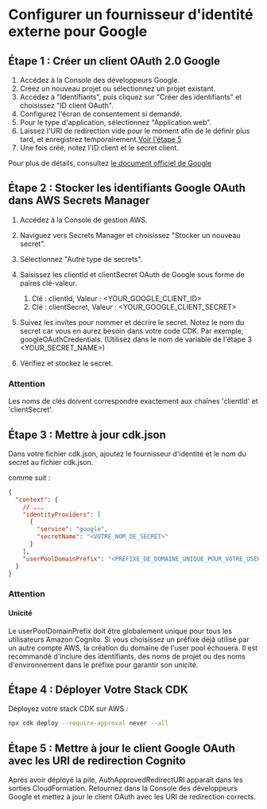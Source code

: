 # Configurer un fournisseur d'identité externe pour Google

## Étape 1 : Créer un client OAuth 2.0 Google

1. Accédez à la Console des développeurs Google.
2. Créez un nouveau projet ou sélectionnez un projet existant.
3. Accédez à "Identifiants", puis cliquez sur "Créer des identifiants" et choisissez "ID client OAuth".
4. Configurez l'écran de consentement si demandé.
5. Pour le type d'application, sélectionnez "Application web".
6. Laissez l'URI de redirection vide pour le moment afin de le définir plus tard, et enregistrez temporairement.[Voir l'étape 5](#step-5-update-google-oauth-client-with-cognito-redirect-uris)
7. Une fois créé, notez l'ID client et le secret client.

Pour plus de détails, consultez [le document officiel de Google](https://support.google.com/cloud/answer/6158849?hl=en)

## Étape 2 : Stocker les identifiants Google OAuth dans AWS Secrets Manager

1. Accédez à la Console de gestion AWS.
2. Naviguez vers Secrets Manager et choisissez "Stocker un nouveau secret".
3. Sélectionnez "Autre type de secrets".
4. Saisissez les clientId et clientSecret OAuth de Google sous forme de paires clé-valeur.

   1. Clé : clientId, Valeur : <YOUR_GOOGLE_CLIENT_ID>
   2. Clé : clientSecret, Valeur : <YOUR_GOOGLE_CLIENT_SECRET>

5. Suivez les invites pour nommer et décrire le secret. Notez le nom du secret car vous en aurez besoin dans votre code CDK. Par exemple, googleOAuthCredentials. (Utilisez dans le nom de variable de l'étape 3 <YOUR_SECRET_NAME>)
6. Vérifiez et stockez le secret.

### Attention

Les noms de clés doivent correspondre exactement aux chaînes 'clientId' et 'clientSecret'.

## Étape 3 : Mettre à jour cdk.json

Dans votre fichier cdk.json, ajoutez le fournisseur d'identité et le nom du secret au fichier cdk.json.

comme suit :

```json
{
  "context": {
    // ...
    "identityProviders": [
      {
        "service": "google",
        "secretName": "<VOTRE_NOM_DE_SECRET>"
      }
    ],
    "userPoolDomainPrefix": "<PRÉFIXE_DE_DOMAINE_UNIQUE_POUR_VOTRE_USER_POOL>"
  }
}
```

### Attention

#### Unicité

Le userPoolDomainPrefix doit être globalement unique pour tous les utilisateurs Amazon Cognito. Si vous choisissez un préfixe déjà utilisé par un autre compte AWS, la création du domaine de l'user pool échouera. Il est recommandé d'inclure des identifiants, des noms de projet ou des noms d'environnement dans le préfixe pour garantir son unicité.

## Étape 4 : Déployer Votre Stack CDK

Déployez votre stack CDK sur AWS :

```sh
npx cdk deploy --require-approval never --all
```

## Étape 5 : Mettre à jour le client Google OAuth avec les URI de redirection Cognito

Après avoir déployé la pile, AuthApprovedRedirectURI apparaît dans les sorties CloudFormation. Retournez dans la Console des développeurs Google et mettez à jour le client OAuth avec les URI de redirection corrects.